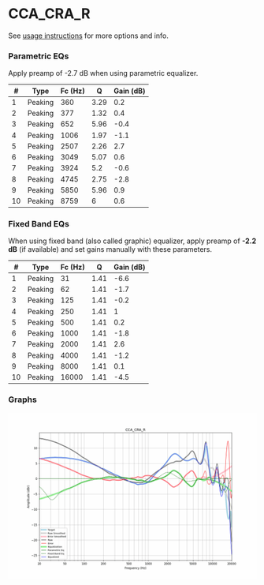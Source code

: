 # CCA_CRA_R
See [usage instructions](https://github.com/jaakkopasanen/AutoEq#usage) for more options and info.

### Parametric EQs
Apply preamp of -2.7 dB when using parametric equalizer.

|   # | Type    |   Fc (Hz) |    Q |   Gain (dB) |
|-----|---------|-----------|------|-------------|
|   1 | Peaking |       360 | 3.29 |         0.2 |
|   2 | Peaking |       377 | 1.32 |         0.4 |
|   3 | Peaking |       652 | 5.96 |        -0.4 |
|   4 | Peaking |      1006 | 1.97 |        -1.1 |
|   5 | Peaking |      2507 | 2.26 |         2.7 |
|   6 | Peaking |      3049 | 5.07 |         0.6 |
|   7 | Peaking |      3924 | 5.2  |        -0.6 |
|   8 | Peaking |      4745 | 2.75 |        -2.8 |
|   9 | Peaking |      5850 | 5.96 |         0.9 |
|  10 | Peaking |      8759 | 6    |         0.6 |

### Fixed Band EQs
When using fixed band (also called graphic) equalizer, apply preamp of **-2.2 dB** (if available) and set gains manually with these parameters.

|   # | Type    |   Fc (Hz) |    Q |   Gain (dB) |
|-----|---------|-----------|------|-------------|
|   1 | Peaking |        31 | 1.41 |        -6.6 |
|   2 | Peaking |        62 | 1.41 |        -1.7 |
|   3 | Peaking |       125 | 1.41 |        -0.2 |
|   4 | Peaking |       250 | 1.41 |         1   |
|   5 | Peaking |       500 | 1.41 |         0.2 |
|   6 | Peaking |      1000 | 1.41 |        -1.8 |
|   7 | Peaking |      2000 | 1.41 |         2.6 |
|   8 | Peaking |      4000 | 1.41 |        -1.2 |
|   9 | Peaking |      8000 | 1.41 |         0.1 |
|  10 | Peaking |     16000 | 1.41 |        -4.5 |

### Graphs
![](./CCA_CRA_R.png)
